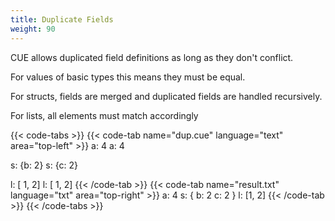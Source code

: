 ```yaml
---
title: Duplicate Fields
weight: 90
---
```


CUE allows duplicated field definitions as long as they don't conflict.

For values of basic types this means they must be equal.

For structs, fields are merged and duplicated fields are handled recursively.

For lists, all elements must match accordingly
<!-- ([we discuss open-ended lists later](/language-guide/data/lists/).) -->

{{< code-tabs >}}
{{< code-tab name="dup.cue" language="text"  area="top-left" >}}
a: 4
a: 4

s: {b: 2}
s: {c: 2}

l: [ 1, 2]
l: [ 1, 2]
{{< /code-tab >}}
{{< code-tab name="result.txt" language="txt"  area="top-right" >}}
a: 4
s: {
    b: 2
    c: 2
}
l: [1, 2]
{{< /code-tab >}}
{{< /code-tabs >}}
